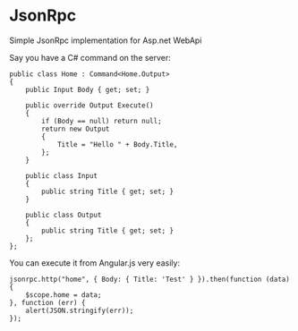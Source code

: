 JsonRpc
=======

Simple JsonRpc implementation for Asp.net WebApi

Say you have a C# command on the server:

    public class Home : Command<Home.Output>
    {
        public Input Body { get; set; }

        public override Output Execute()
        {
            if (Body == null) return null;
            return new Output
            {
                Title = "Hello " + Body.Title,
            };
        }

        public class Input
        {
            public string Title { get; set; }
        }

        public class Output
        {
            public string Title { get; set; }
        };
    };

You can execute it from Angular.js very easily:

    jsonrpc.http("home", { Body: { Title: 'Test' } }).then(function (data) {
        $scope.home = data;
    }, function (err) {
        alert(JSON.stringify(err));
    });
